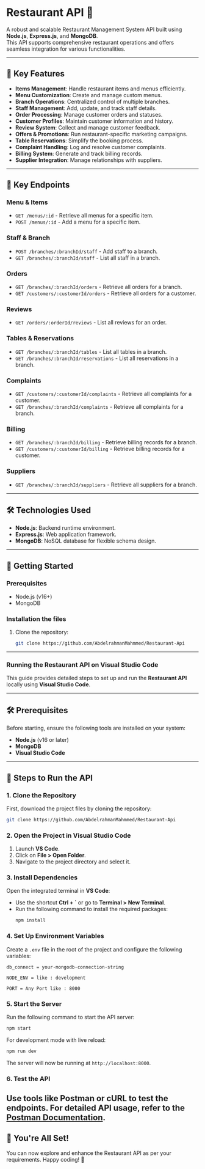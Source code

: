 # Restaurant API 🚀

A robust and scalable Restaurant Management System API built using **Node.js**, **Express.js**, and **MongoDB**.  
This API supports comprehensive restaurant operations and offers seamless integration for various functionalities.

---

## 🔑 Key Features
- **Items Management**: Handle restaurant items and menus efficiently.
- **Menu Customization**: Create and manage custom menus.
- **Branch Operations**: Centralized control of multiple branches.
- **Staff Management**: Add, update, and track staff details.
- **Order Processing**: Manage customer orders and statuses.
- **Customer Profiles**: Maintain customer information and history.
- **Review System**: Collect and manage customer feedback.
- **Offers & Promotions**: Run restaurant-specific marketing campaigns.
- **Table Reservations**: Simplify the booking process.
- **Complaint Handling**: Log and resolve customer complaints.
- **Billing System**: Generate and track billing records.
- **Supplier Integration**: Manage relationships with suppliers.

---

## 🔗 Key Endpoints
### Menu & Items
- `GET /menus/:id` - Retrieve all menus for a specific item.
- `POST /menus/:id` - Add a menu for a specific item.

### Staff & Branch
- `POST /branches/:branchId/staff` - Add staff to a branch.
- `GET /branches/:branchId/staff` - List all staff in a branch.

### Orders
- `GET /branches/:branchId/orders` - Retrieve all orders for a branch.
- `GET /customers/:customerId/orders` - Retrieve all orders for a customer.

### Reviews
- `GET /orders/:orderId/reviews` - List all reviews for an order.

### Tables & Reservations
- `GET /branches/:branchId/tables` - List all tables in a branch.
- `GET /branches/:branchId/reservations` - List all reservations in a branch.

### Complaints
- `GET /customers/:customerId/complaints` - Retrieve all complaints for a customer.
- `GET /branches/:branchId/complaints` - Retrieve all complaints for a branch.

### Billing
- `GET /branches/:branchId/billing` - Retrieve billing records for a branch.
- `GET /customers/:customerId/billing` - Retrieve billing records for a customer.

### Suppliers
- `GET /branches/:branchId/suppliers` - Retrieve all suppliers for a branch.

---

## 🛠️ Technologies Used
- **Node.js**: Backend runtime environment.
- **Express.js**: Web application framework.
- **MongoDB**: NoSQL database for flexible schema design.

---

## 🚀 Getting Started
### Prerequisites
- Node.js (v16+)
- MongoDB

### Installation the files
1. Clone the repository:
   ```bash
   git clone https://github.com/AbdelrahmanMahmmed/Restaurant-Api
---


### Running the Restaurant API on Visual Studio Code

This guide provides detailed steps to set up and run the **Restaurant API** locally using **Visual Studio Code**.

---

## 🛠️ Prerequisites

Before starting, ensure the following tools are installed on your system:
- **Node.js** (v16 or later)
- **MongoDB**
- **Visual Studio Code**

---

## 🚀 Steps to Run the API

### 1. Clone the Repository
First, download the project files by cloning the repository:
```bash
git clone https://github.com/AbdelrahmanMahmmed/Restaurant-Api
```

### 2. Open the Project in Visual Studio Code
1. Launch **VS Code**.
2. Click on **File > Open Folder**.
3. Navigate to the project directory and select it.

### 3. Install Dependencies
Open the integrated terminal in **VS Code**:
- Use the shortcut **Ctrl + `** or go to **Terminal > New Terminal**.
- Run the following command to install the required packages:
  ```bash
  npm install
  ```

### 4. Set Up Environment Variables
Create a `.env` file in the root of the project and configure the following variables:
```
db_connect = your-mongodb-connection-string

NODE_ENV = like : development

PORT = Any Port like : 8000
```

### 5. Start the Server
Run the following command to start the API server:
```bash
npm start
```

For development mode with live reload:
```bash
npm run dev
```

The server will now be running at `http://localhost:8000`.

### 6. Test the API
Use tools like **Postman** or **cURL** to test the endpoints. For detailed API usage, refer to the [Postman Documentation](https://documenter.getpostman.com/view/39841782/2sAYQamWxQ).
---

## 🎉 You're All Set!
You can now explore and enhance the Restaurant API as per your requirements. Happy coding! 🚀

